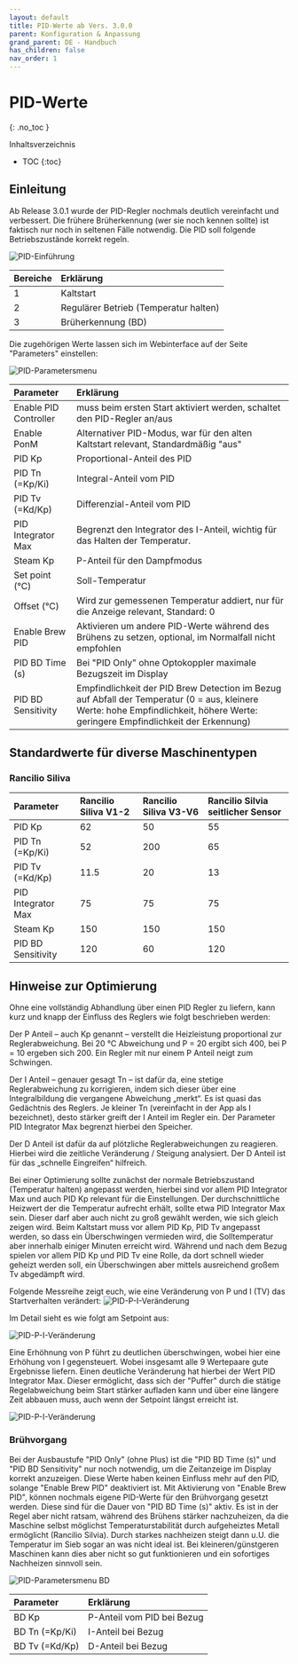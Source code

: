 ```yaml
---
layout: default
title: PID-Werte ab Vers. 3.0.0
parent: Konfiguration & Anpassung
grand_parent: DE - Handbuch
has_children: false
nav_order: 1
---
```


# PID-Werte
{: .no_toc }

Inhaltsverzeichnis

* TOC
{:toc}

## Einleitung

Ab Release 3.0.1 wurde der PID-Regler nochmals deutlich vereinfacht und verbessert. Die frühere Brüherkennung (wer sie noch kennen sollte) ist faktisch nur noch in seltenen Fälle notwendig.
Die PID soll folgende Betriebszustände korrekt regeln.

![PID-Einführung](../../img/Bildschirmfoto-2020-11-04-um-20.51.31-1536x733.png) 

Bereiche | Erklärung
:--|:--
1 | Kaltstart
2 | Regulärer Betrieb (Temperatur halten)
3 | Brüherkennung (BD)

Die zugehörigen Werte lassen sich im Webinterface auf der Seite "Parameters" einstellen:

![PID-Parametersmenu](../../img/PIDparametersmenu.png) 

Parameter | Erklärung
:--|:--
Enable PID Controller | muss beim ersten Start aktiviert werden, schaltet den PID-Regler an/aus
Enable PonM | Alternativer PID-Modus, war für den alten Kaltstart relevant, Standardmäßig "aus"
PID Kp | Proportional-Anteil des PID
PID Tn (=Kp/Ki)| Integral-Anteil vom PID
PID Tv (=Kd/Kp) | Differenzial-Anteil vom PID
PID Integrator Max | Begrenzt den Integrator des I-Anteil, wichtig für das Halten der Temperatur.
Steam Kp | P-Anteil für den Dampfmodus
Set point (°C) | Soll-Temperatur
Offset (°C) | Wird zur gemessenen Temperatur addiert, nur für die Anzeige relevant, Standard: 0
Enable Brew PID | Aktivieren um andere PID-Werte während des Brühens zu setzen, optional, im Normalfall nicht empfohlen
PID BD Time (s)| Bei "PID Only" ohne Optokoppler maximale Bezugszeit im Display
PID BD Sensitivity | Empfindlichkeit der PID Brew Detection im Bezug auf Abfall der Temperatur (0 = aus, kleinere Werte: hohe Empfindlichkeit, höhere Werte: geringere Empfindlichkeit der Erkennung)

## Standardwerte für diverse Maschinentypen

### Rancilio Siliva
Parameter | Rancilio Siliva V1-2 | Rancilio Siliva V3-V6 | Rancilio Silvia seitlicher Sensor
:--|:--|:--|:--
PID Kp | 62 | 50 | 55
PID Tn (=Kp/Ki)| 52 | 200 | 65
PID Tv (=Kd/Kp) | 11.5 | 20 | 13
PID Integrator Max | 75 | 75 | 75 
Steam Kp | 150 | 150 | 150
PID BD Sensitivity | 120 | 60 | 120

## Hinweise zur Optimierung
Ohne eine vollständig Abhandlung über einen PID Regler zu liefern, kann kurz und knapp der Einfluss des Reglers wie folgt beschrieben werden:

Der P Anteil – auch Kp genannt – verstellt die Heizleistung proportional zur Reglerabweichung. Bei 20 °C Abweichung und P = 20 ergibt sich 400, bei P = 10 ergeben sich 200. Ein Regler mit nur einem P Anteil neigt zum Schwingen.

Der I Anteil – genauer gesagt Tn – ist dafür da, eine stetige Reglerabweichung zu korrigieren, indem sich dieser über eine Integralbildung die vergangene Abweichung „merkt“. Es ist quasi das Gedächtnis des Reglers. Je kleiner Tn (vereinfacht in der App als I bezeichnet), desto stärker greift der I Anteil im Regler ein. Der Parameter PID Integrator Max begrenzt hierbei den Speicher. 

Der D Anteil ist dafür da auf plötzliche Reglerabweichungen zu reagieren. Hierbei wird die zeitliche Veränderung / Steigung analysiert. Der D Anteil ist für das „schnelle Eingreifen“ hilfreich.


Bei einer Optimierung sollte zunächst der normale Betriebszustand (Temperatur halten) angepasst werden,
hierbei sind vor allem PID Integrator Max und auch PID Kp relevant für die Einstellungen. Der durchschnittliche Heizwert der die Temperatur aufrecht erhält, sollte etwa PID Integrator Max sein. Dieser darf aber auch nicht zu groß gewählt werden, wie sich gleich zeigen wird.
Beim Kaltstart muss vor allem PID Kp, PID Tv angepasst werden, so dass ein Überschwingen vermieden wird, die Solltemperatur aber innerhalb einiger Minuten erreicht wird.
Während und nach dem Bezug spielen vor allem PID Kp und PID Tv eine Rolle, da dort schnell wieder geheizt werden soll, ein Überschwingen aber mittels ausreichend großem Tv abgedämpft wird.

Folgende Messreihe zeigt euch, wie eine Veränderung von P und I (TV) das Startverhalten verändert:
![PID-P-I-Veränderung](../../img/PV-TV-Ansicht-1.png) 

Im Detail sieht es wie folgt am Setpoint aus:

![PID-P-I-Veränderung](../../img/PV-TV-Ansicht-2.png) 

Eine Erhöhnung von P führt zu deutlichen überschwingen, wobei hier eine Erhöhung von I gegensteuert. Wobei insgesamt alle 9 Wertepaare gute Ergebnisse liefern. Einen deutliche Veränderung hat hierbei der Wert PID Integrator Max. Dieser ermöglicht, dass sich der "Puffer" durch die stätige Regelabweichung beim Start stärker aufladen kann und über eine längere Zeit abbauen muss, auch wenn der Setpoint längst erreicht ist.

![PID-P-I-Veränderung](../../img/Imax-Ansicht.png) 




### Brühvorgang
Bei der Ausbaustufe "PID Only" (ohne Plus) ist die "PID BD Time (s)" und "PID BD Sensitivity" nur noch notwendig, um die Zeitanzeige im Display korrekt anzuzeigen. Diese Werte haben keinen Einfluss mehr auf den PID, solange "Enable Brew PID" deaktiviert ist. Mit Aktivierung von "Enable Brew PID", können nochmals eigene PID-Werte für den Brühvorgang gesetzt werden. Diese sind für die Dauer von "PID BD Time (s)" aktiv.
Es ist in der Regel aber nicht ratsam, während des Brühens stärker nachzuheizen, da die Maschine selbst möglichst Temperaturstabilität durch aufgeheiztes Metall ermöglicht (Rancilio Silvia). Durch starkes nachheizen steigt dann u.U. die Temperatur im Sieb sogar an was nicht ideal ist. Bei kleineren/günstgeren Maschinen kann dies aber nicht so gut funktionieren und ein sofortiges Nachheizen sinnvoll sein.

![PID-Parametersmenu BD](../../img/PIDparametersBDmenu.png) 

Parameter | Erklärung
:--|:--
BD Kp | P-Anteil vom PID bei Bezug
BD Tn (=Kp/Ki) | I-Anteil bei Bezug
BD Tv (=Kd/Kp) | D-Anteil bei Bezug
